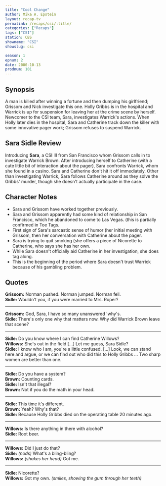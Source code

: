 ```yaml
---
title: "Cool Change"
author: Mika A. Epstein
layout: recap-tv
permalink: /recaps/csi/:title/
categories: ["Recaps"]
tags: ["CSI"]
station: CBS
showname: "CSI"
showslug: csi

season: 1
epnum: 2
date: 2000-10-13
prodnum: 101  
---
```


## Synopsis

A man is killed after winning a fortune and then dumping his girlfriend; Grissom and Nick investigate this one. Holly Gribbs is in the hospital and Warrick is up for suspension for leaving her at the crime scene by herself. Newcomer to the CSI team, Sara, investigates Warrick's actions. When Holly later dies in the hospital, Sara and Catherine track down the killer with some innovative pager work; Grissom refuses to suspend Warrick.

## Sara Sidle Review

Introducing **Sara**, a CSI III from San Francisco whom Grissom calls in to investigate Warrick Brown. After introducing herself to Catherine (with a cute little bit of interaction about the pager), Sara confronts Warrick, whom she found in a casino. Sara and Catherine don't hit it off immediately. Other than investigating Warrick, Sara follows Catherine around as they solve the Gribbs' murder, though she doesn't actually participate in the case.

## Character Notes

* Sara and Grissom have worked together previously.  
* Sara and Grissom apparently had some kind of relationship in San Francisco, which he abandoned to come to Las Vegas. (this is partially confirmed in Toe Tags.  
* First sign of Sara's sarcastic sense of humor (her initial meeting with Grissom, then her conversation with Catherine about the pager.  
* Sara is trying to quit smoking (she offers a piece of Nicorette to Catherine, who says she has her own.  
* While Sara doesn't officially aid Catherine in her investigation, she does tag along.  
* This is the beginning of the period where Sara doesn't trust Warrick because of his gambling problem.

## Quotes

**Grissom:** Norman pushed. Norman jumped. Norman fell.  
**Sidle:** Wouldn't you, if you were married to Mrs. Roper?  

- - -

**Grissom:** God, Sara, I have so many unanswered 'why's.  
**Sidle:** There's only one why that matters now. Why did Warrick Brown leave that scene?  

- - -

**Sidle:** Do you know where I can find Catherine Willows?  
**Willows:** She's out in the field [...] Let me guess, Sara Sidle?  
**Sidle:** I know who I am, you're a little confused. [...] Look, we can stand here and argue, or we can find out who did this to Holly Gribbs ... Two sharp women are better than one.  

- - -

**Sidle:** Do you have a system?  
**Brown:** Counting cards.  
**Sidle:** Isn't that illegal?  
**Brown:** Not if you do the math in your head.  

- - -

**Sidle:** This time it's different.  
**Brown:** Yeah? Why's that?  
**Sidle:** Because Holly Gribbs died on the operating table 20 minutes ago.  

- - -

**Willows:** Is there anything in there with alcohol?  
**Sidle:** Root beer.  

- - -

**Willows:** Did I just do that?  
**Sidle:** _(nods)_ What's a bling-bling?  
**Willows:** _(shakes her head)_ Got me.  

- - -

**Sidle:** Nicorette?  
**Willows:** Got my own. _(smiles, showing the gum through her teeth)_

